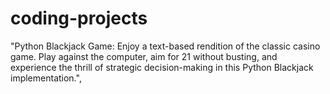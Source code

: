 # coding-projects
"Python Blackjack Game: Enjoy a text-based rendition of the classic casino game. Play against the computer, aim for 21 without busting, and experience the thrill of strategic decision-making in this Python Blackjack implementation.",
